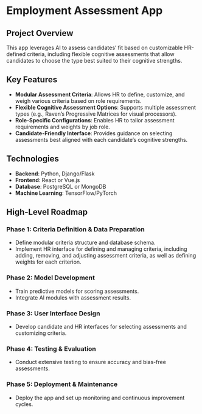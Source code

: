 # Employment Assessment App

## Project Overview
This app leverages AI to assess candidates’ fit based on customizable HR-defined criteria, including flexible cognitive assessments that allow candidates to choose the type best suited to their cognitive strengths.

## Key Features
- **Modular Assessment Criteria**: Allows HR to define, customize, and weigh various criteria based on role requirements.
- **Flexible Cognitive Assessment Options**: Supports multiple assessment types (e.g., Raven’s Progressive Matrices for visual processors).
- **Role-Specific Configurations**: Enables HR to tailor assessment requirements and weights by job role.
- **Candidate-Friendly Interface**: Provides guidance on selecting assessments best aligned with each candidate’s cognitive strengths.

## Technologies
- **Backend**: Python, Django/Flask
- **Frontend**: React or Vue.js
- **Database**: PostgreSQL or MongoDB
- **Machine Learning**: TensorFlow/PyTorch

## High-Level Roadmap
### Phase 1: Criteria Definition & Data Preparation
- Define modular criteria structure and database schema.
- Implement HR interface for defining and managing criteria, including adding, removing, and adjusting assessment criteria, as well as defining weights for each criterion.

### Phase 2: Model Development
- Train predictive models for scoring assessments.
- Integrate AI modules with assessment results.

### Phase 3: User Interface Design
- Develop candidate and HR interfaces for selecting assessments and customizing criteria.

### Phase 4: Testing & Evaluation
- Conduct extensive testing to ensure accuracy and bias-free assessments.

### Phase 5: Deployment & Maintenance
- Deploy the app and set up monitoring and continuous improvement cycles.

